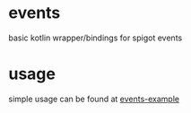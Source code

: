 # events
basic kotlin wrapper/bindings for spigot events

# usage
simple usage can be found at [events-example](https://github.com/devrawr/events-example)